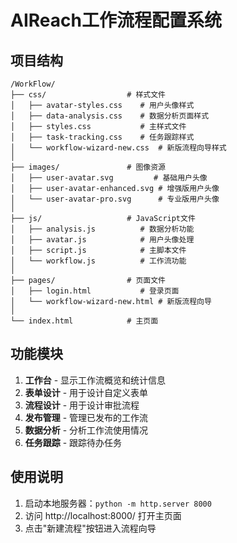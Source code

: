 # AIReach工作流程配置系统

## 项目结构

```
/WorkFlow/
├── css/                  # 样式文件
│   ├── avatar-styles.css    # 用户头像样式
│   ├── data-analysis.css    # 数据分析页面样式
│   ├── styles.css           # 主样式文件
│   ├── task-tracking.css    # 任务跟踪样式
│   └── workflow-wizard-new.css  # 新版流程向导样式
│
├── images/               # 图像资源
│   ├── user-avatar.svg         # 基础用户头像
│   ├── user-avatar-enhanced.svg # 增强版用户头像
│   └── user-avatar-pro.svg      # 专业版用户头像
│
├── js/                   # JavaScript文件
│   ├── analysis.js          # 数据分析功能
│   ├── avatar.js            # 用户头像处理
│   ├── script.js            # 主脚本文件
│   └── workflow.js          # 工作流功能
│
├── pages/                # 页面文件
│   ├── login.html           # 登录页面
│   └── workflow-wizard-new.html # 新版流程向导
│
└── index.html            # 主页面
```

## 功能模块

1. **工作台** - 显示工作流概览和统计信息
2. **表单设计** - 用于设计自定义表单
3. **流程设计** - 用于设计审批流程
4. **发布管理** - 管理已发布的工作流
5. **数据分析** - 分析工作流使用情况
6. **任务跟踪** - 跟踪待办任务

## 使用说明

1. 启动本地服务器：`python -m http.server 8000`
2. 访问 http://localhost:8000/ 打开主页面
3. 点击"新建流程"按钮进入流程向导
